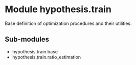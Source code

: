 Module hypothesis.train
=======================
Base definition of optimization procedures and their utilities.

Sub-modules
-----------
* hypothesis.train.base
* hypothesis.train.ratio_estimation